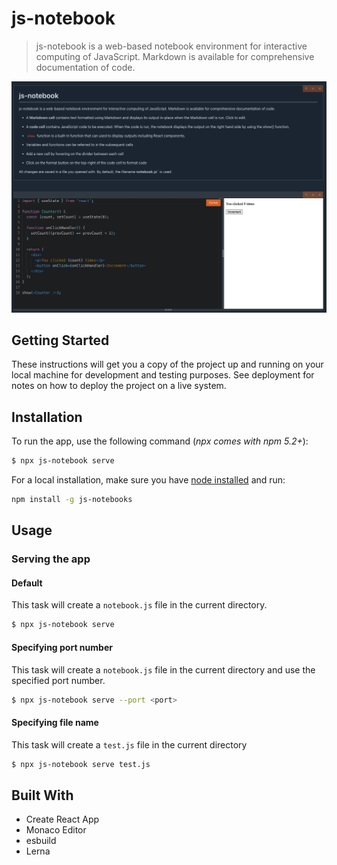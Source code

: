 # js-notebook

> js-notebook is a web-based notebook environment for interactive computing of JavaScript. Markdown is available for comprehensive documentation of code.

![js-notebook example](docs/resources/example-image.jpg 'js-notebook example')

## Getting Started

These instructions will get you a copy of the project up and running on your local machine for development and testing purposes. See deployment for notes on how to deploy the project on a live system.

## Installation

To run the app, use the following command (_npx comes with npm 5.2+_):

```bash
$ npx js-notebook serve
```

For a local installation, make sure you have
[node installed](https://nodejs.org/en/download) and run:

```bash
npm install -g js-notebooks
```

## Usage

### Serving the app

#### Default

This task will create a `notebook.js` file in the current directory.

```bash
$ npx js-notebook serve
```

#### Specifying port number

This task will create a `notebook.js` file in the current directory and use the specified port number.

```bash
$ npx js-notebook serve --port <port>
```

#### Specifying file name

This task will create a `test.js` file in the current directory

```bash
$ npx js-notebook serve test.js
```

## Built With

- Create React App
- Monaco Editor
- esbuild
- Lerna
